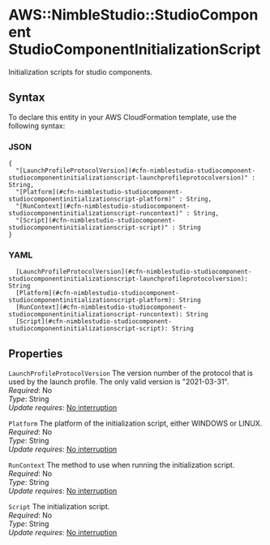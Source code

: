 # AWS::NimbleStudio::StudioComponent StudioComponentInitializationScript<a name="aws-properties-nimblestudio-studiocomponent-studiocomponentinitializationscript"></a>

Initialization scripts for studio components\.

## Syntax<a name="aws-properties-nimblestudio-studiocomponent-studiocomponentinitializationscript-syntax"></a>

To declare this entity in your AWS CloudFormation template, use the following syntax:

### JSON<a name="aws-properties-nimblestudio-studiocomponent-studiocomponentinitializationscript-syntax.json"></a>

```
{
  "[LaunchProfileProtocolVersion](#cfn-nimblestudio-studiocomponent-studiocomponentinitializationscript-launchprofileprotocolversion)" : String,
  "[Platform](#cfn-nimblestudio-studiocomponent-studiocomponentinitializationscript-platform)" : String,
  "[RunContext](#cfn-nimblestudio-studiocomponent-studiocomponentinitializationscript-runcontext)" : String,
  "[Script](#cfn-nimblestudio-studiocomponent-studiocomponentinitializationscript-script)" : String
}
```

### YAML<a name="aws-properties-nimblestudio-studiocomponent-studiocomponentinitializationscript-syntax.yaml"></a>

```
  [LaunchProfileProtocolVersion](#cfn-nimblestudio-studiocomponent-studiocomponentinitializationscript-launchprofileprotocolversion): String
  [Platform](#cfn-nimblestudio-studiocomponent-studiocomponentinitializationscript-platform): String
  [RunContext](#cfn-nimblestudio-studiocomponent-studiocomponentinitializationscript-runcontext): String
  [Script](#cfn-nimblestudio-studiocomponent-studiocomponentinitializationscript-script): String
```

## Properties<a name="aws-properties-nimblestudio-studiocomponent-studiocomponentinitializationscript-properties"></a>

`LaunchProfileProtocolVersion`  <a name="cfn-nimblestudio-studiocomponent-studiocomponentinitializationscript-launchprofileprotocolversion"></a>
The version number of the protocol that is used by the launch profile\. The only valid version is "2021\-03\-31"\.  
*Required*: No  
*Type*: String  
*Update requires*: [No interruption](https://docs.aws.amazon.com/AWSCloudFormation/latest/UserGuide/using-cfn-updating-stacks-update-behaviors.html#update-no-interrupt)

`Platform`  <a name="cfn-nimblestudio-studiocomponent-studiocomponentinitializationscript-platform"></a>
The platform of the initialization script, either WINDOWS or LINUX\.  
*Required*: No  
*Type*: String  
*Update requires*: [No interruption](https://docs.aws.amazon.com/AWSCloudFormation/latest/UserGuide/using-cfn-updating-stacks-update-behaviors.html#update-no-interrupt)

`RunContext`  <a name="cfn-nimblestudio-studiocomponent-studiocomponentinitializationscript-runcontext"></a>
The method to use when running the initialization script\.  
*Required*: No  
*Type*: String  
*Update requires*: [No interruption](https://docs.aws.amazon.com/AWSCloudFormation/latest/UserGuide/using-cfn-updating-stacks-update-behaviors.html#update-no-interrupt)

`Script`  <a name="cfn-nimblestudio-studiocomponent-studiocomponentinitializationscript-script"></a>
The initialization script\.  
*Required*: No  
*Type*: String  
*Update requires*: [No interruption](https://docs.aws.amazon.com/AWSCloudFormation/latest/UserGuide/using-cfn-updating-stacks-update-behaviors.html#update-no-interrupt)